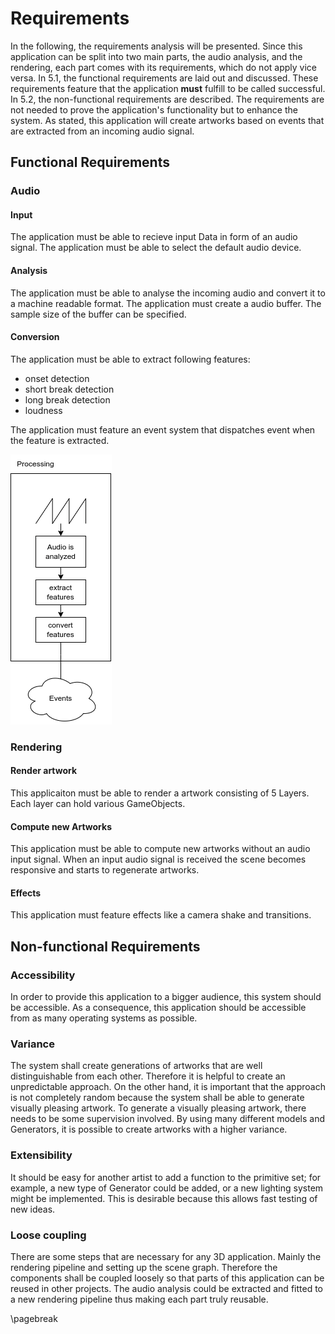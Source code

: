 # Requirements

In the following, the requirements analysis will be presented. Since this application can be split into two main parts, the audio analysis, and the rendering, each part comes with its requirements, which do not apply vice versa. In 5.1, the functional requirements are laid out and discussed. These requirements feature that the application **must** fulfill to be called successful. In 5.2, the non-functional requirements are described. The requirements are not needed to prove the application's functionality but to enhance the system. As stated, this application will create artworks based on events that are extracted from an incoming audio signal. 

## Functional Requirements

### Audio

#### Input

The application must be able to recieve input Data in form of an audio signal. The application must be able to select the default audio device.

#### Analysis

The application must be able to analyse the incoming audio and convert it to a machine readable format. The application must create a audio buffer. The sample size of the buffer can be specified.

#### Conversion

The application must be able to extract following features:

* onset detection
* short break detection
* long break detection
* loudness

The application must feature an event system that dispatches event when the feature is extracted.

![diagram showing audio signal flow](resources/audio-requirements.png)

### Rendering

#### Render artwork

This applicaiton must be able to render a artwork consisting of 5 Layers. Each layer can hold various GameObjects.

#### Compute new Artworks

This application must be able to compute new artworks without an audio input signal. When an input audio signal is received the scene becomes responsive and starts to regenerate artworks.

#### Effects

This application must feature effects like a camera shake and transitions.

## Non-functional Requirements

### Accessibility

In order to provide this application to a bigger audience, this system should be accessible. As a consequence, this application should be accessible from as many operating systems as possible.

### Variance

The system shall create generations of artworks that are well distinguishable from each other. Therefore it is helpful to create an unpredictable approach. On the other hand, it is important that the approach is not completely random because the system shall be able to generate visually pleasing artwork. To generate a visually pleasing artwork, there needs to be some supervision involved. By using many different models and Generators, it is possible to create artworks with a higher variance.

### Extensibility

It should be easy for another artist to add a function to the primitive set; for example, a new type of Generator could be added, or a new lighting system might be implemented. This is desirable because this allows fast testing of new ideas.

### Loose coupling

There are some steps that are necessary for any 3D application. Mainly the rendering pipeline and setting up the scene graph. Therefore the components shall be coupled loosely so that parts of this application can be reused in other projects. The audio analysis could be extracted and fitted to a new rendering pipeline thus making each part truly reusable.

\pagebreak



